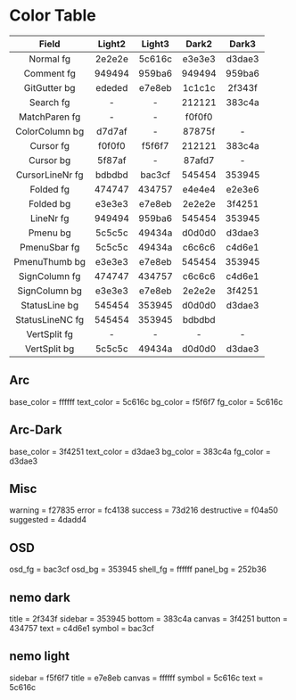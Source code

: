 # Color Table

| Field           | Light2 | Light3 | Dark2  | Dark3  | 
| :---:           | :---:  | :---:  | :---:  | :---:  | 
| Normal fg       | 2e2e2e | 5c616c | e3e3e3 | d3dae3 | 
| Comment fg      | 949494 | 959ba6 | 949494 | 959ba6 | 
| GitGutter bg    | ededed | e7e8eb | 1c1c1c | 2f343f | 
| Search fg       | -      | -      | 212121 | 383c4a | 
| MatchParen fg   | -      | -      | f0f0f0 |        | 
| ColorColumn bg  | d7d7af | -      | 87875f | -      | 
| Cursor fg       | f0f0f0 | f5f6f7 | 212121 | 383c4a | 
| Cursor bg       | 5f87af | -      | 87afd7 | -      | 
| CursorLineNr fg | bdbdbd | bac3cf | 545454 | 353945 | 
| Folded fg       | 474747 | 434757 | e4e4e4 | e2e3e6 | 
| Folded bg       | e3e3e3 | e7e8eb | 2e2e2e | 3f4251 | 
| LineNr fg       | 949494 | 959ba6 | 545454 | 353945 | 
| Pmenu bg        | 5c5c5c | 49434a | d0d0d0 | d3dae3 | 
| PmenuSbar fg    | 5c5c5c | 49434a | c6c6c6 | c4d6e1 | 
| PmenuThumb bg   | e3e3e3 | e7e8eb | 545454 | 353945 | 
| SignColumn fg   | 474747 | 434757 | c6c6c6 | c4d6e1 | 
| SignColumn bg   | e3e3e3 | e7e8eb | 2e2e2e | 3f4251 | 
| StatusLine bg   | 545454 | 353945 | d0d0d0 | d3dae3 | 
| StatusLineNC fg | 545454 | 353945 | bdbdbd |        | 
| VertSplit fg    | -      | -      | -      | -      | 
| VertSplit bg    | 5c5c5c | 49434a | d0d0d0 | d3dae3 | 


## Arc
base_color   = ffffff
text_color   = 5c616c
bg_color     = f5f6f7
fg_color     = 5c616c

## Arc-Dark
base_color   = 3f4251
text_color   = d3dae3
bg_color     = 383c4a
fg_color     = d3dae3

## Misc
warning      = f27835
error        = fc4138
success      = 73d216
destructive  = f04a50
suggested    = 4dadd4

## OSD
osd_fg       = bac3cf
osd_bg       = 353945
shell_fg     = ffffff
panel_bg     = 252b36

## nemo dark
title       = 2f343f
sidebar     = 353945
bottom      = 383c4a
canvas      = 3f4251
button      = 434757
text        = c4d6e1
symbol      = bac3cf

## nemo light
sidebar     = f5f6f7
title       = e7e8eb
canvas      = ffffff
symbol      = 5c616c
text        = 5c616c

